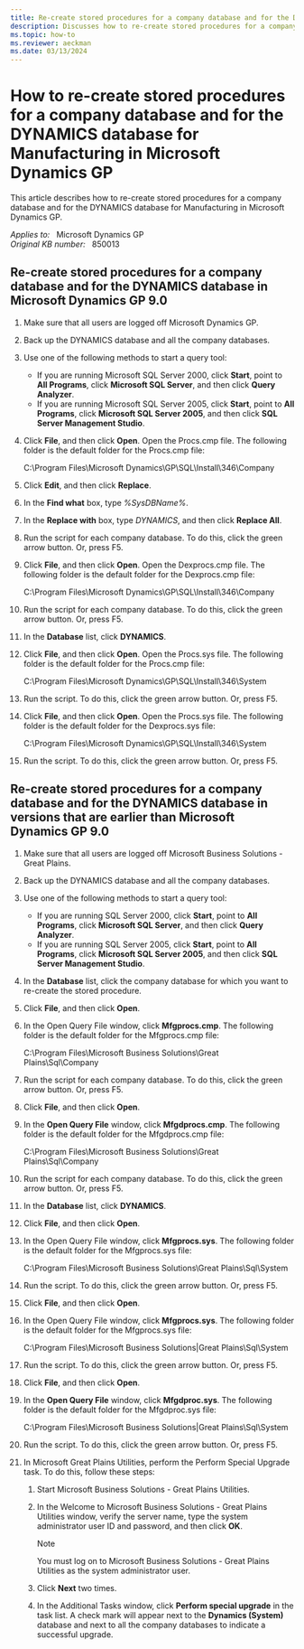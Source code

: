 ```yaml
---
title: Re-create stored procedures for a company database and for the DYNAMICS database for Manufacturing in Microsoft Dynamics GP
description: Discusses how to re-create stored procedures for a company database and for the DYNAMICS database for Manufacturing in Microsoft Dynamics GP.
ms.topic: how-to
ms.reviewer: aeckman
ms.date: 03/13/2024
---
```

# How to re-create stored procedures for a company database and for the DYNAMICS database for Manufacturing in Microsoft Dynamics GP

This article describes how to re-create stored procedures for a company database and for the DYNAMICS database for Manufacturing in Microsoft Dynamics GP.

_Applies to:_ &nbsp; Microsoft Dynamics GP  
_Original KB number:_ &nbsp; 850013

## Re-create stored procedures for a company database and for the DYNAMICS database in Microsoft Dynamics GP 9.0

1. Make sure that all users are logged off Microsoft Dynamics GP.
2. Back up the DYNAMICS database and all the company databases.
3. Use one of the following methods to start a query tool:
   - If you are running Microsoft SQL Server 2000, click **Start**, point to **All Programs**, click **Microsoft SQL Server**, and then click **Query Analyzer**.
   - If you are running Microsoft SQL Server 2005, click **Start**, point to **All Programs**, click **Microsoft SQL Server 2005**, and then click **SQL Server Management Studio**.
4. Click **File**, and then click **Open**. Open the Procs.cmp file. The following folder is the default folder for the Procs.cmp file:

   C:\\Program Files\\Microsoft Dynamics\\GP\\SQL\\Install\\346\\Company

5. Click **Edit**, and then click **Replace**.
6. In the **Find what** box, type *%SysDBName%*.
7. In the **Replace with** box, type *DYNAMICS*, and then click **Replace All**.
8. Run the script for each company database. To do this, click the green arrow button. Or, press F5.
9. Click **File**, and then click **Open**. Open the Dexprocs.cmp file. The following folder is the default folder for the Dexprocs.cmp file:

    C:\\Program Files\\Microsoft Dynamics\\GP\\SQL\\Install\\346\\Company

10. Run the script for each company database. To do this, click the green arrow button. Or, press F5.
11. In the **Database** list, click **DYNAMICS**.
12. Click **File**, and then click **Open**. Open the Procs.sys file. The following folder is the default folder for the Procs.cmp file:

     C:\\Program Files\\Microsoft Dynamics\\GP\\SQL\\Install\\346\\System

13. Run the script. To do this, click the green arrow button. Or, press F5.
14. Click **File**, and then click **Open**. Open the Procs.sys file. The following folder is the default folder for the Dexprocs.sys file:

    C:\\Program Files\\Microsoft Dynamics\\GP\\SQL\\Install\\346\\System

15. Run the script. To do this, click the green arrow button. Or, press F5.

## Re-create stored procedures for a company database and for the DYNAMICS database in versions that are earlier than Microsoft Dynamics GP 9.0

1. Make sure that all users are logged off Microsoft Business Solutions - Great Plains.
2. Back up the DYNAMICS database and all the company databases.
3. Use one of the following methods to start a query tool:
   - If you are running SQL Server 2000, click **Start**, point to **All Programs**, click **Microsoft SQL Server**, and then click **Query Analyzer**.
   - If you are running SQL Server 2005, click **Start**, point to **All Programs**, click **Microsoft SQL Server 2005**, and then click **SQL Server Management Studio**.
4. In the **Database** list, click the company database for which you want to re-create the stored procedure.
5. Click **File**, and then click **Open**.
6. In the Open Query File window, click **Mfgprocs.cmp**. The following folder is the default folder for the Mfgprocs.cmp file:

    C:\\Program Files\\Microsoft Business Solutions\\Great Plains\\Sql\\Company

7. Run the script for each company database. To do this, click the green arrow button. Or, press F5.
8. Click **File**, and then click **Open**.
9. In the **Open Query File** window, click **Mfgdprocs.cmp**. The following folder is the default folder for the Mfgdprocs.cmp file:

    C:\\Program Files\\Microsoft Business Solutions\\Great Plains\\Sql\\Company

10. Run the script for each company database. To do this, click the green arrow button. Or, press F5.
11. In the **Database** list, click **DYNAMICS**.
12. Click **File**, and then click **Open**.
13. In the Open Query File window, click **Mfgprocs.sys**. The following folder is the default folder for the Mfgprocs.sys file:

    C:\\Program Files\\Microsoft Business Solutions\\Great Plains\\Sql\\System

14. Run the script. To do this, click the green arrow button. Or, press F5.
15. Click **File**, and then click **Open**.
16. In the Open Query File window, click **Mfgprocs.sys**. The following folder is the default folder for the Mfgprocs.sys file:

    C:\\Program Files\\Microsoft Business Solutions|Great Plains\\Sql\\System

17. Run the script. To do this, click the green arrow button. Or, press F5.
18. Click **File**, and then click **Open**.
19. In the **Open Query File** window, click **Mfgdproc.sys**. The following folder is the default folder for the Mfgdproc.sys file:

    C:\\Program Files\\Microsoft Business Solutions|Great Plains\\Sql\\System

20. Run the script. To do this, click the green arrow button. Or, press F5.
21. In Microsoft Great Plains Utilities, perform the Perform Special Upgrade task. To do this, follow these steps:

    1. Start Microsoft Business Solutions - Great Plains Utilities.
    2. In the Welcome to Microsoft Business Solutions - Great Plains Utilities window, verify the server name, type the system administrator user ID and password, and then click **OK**.

        > [!NOTE]
        > You must log on to Microsoft Business Solutions - Great Plains Utilities as the system administrator user.

    3. Click **Next** two times.
    4. In the Additional Tasks window, click **Perform special upgrade** in the task list. A check mark will appear next to the **Dynamics (System)** database and next to all the company databases to indicate a successful upgrade.
